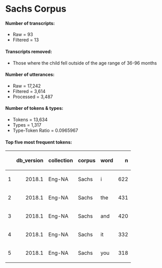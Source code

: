 
# Sachs Corpus

#### Number of transcripts:

  - Raw = 93
  - Filtered = 13

#### Transcripts removed:

  - Those where the child fell outside of the age range of 36-96 months

#### Number of utterances:

  - Raw = 17,242
  - Filtered = 3,614
  - Processed = 3,487

#### Number of tokens & types:

  - Tokens = 13,634
  - Types = 1,317
  - Type-Token Ratio = 0.0965967

#### Top five most frequent tokens:

<table>

<thead>

<tr>

<th style="text-align:left;">

</th>

<th style="text-align:right;">

db\_version

</th>

<th style="text-align:left;">

collection

</th>

<th style="text-align:left;">

corpus

</th>

<th style="text-align:left;">

word

</th>

<th style="text-align:right;">

n

</th>

</tr>

</thead>

<tbody>

<tr>

<td style="text-align:left;">

1

</td>

<td style="text-align:right;">

2018.1

</td>

<td style="text-align:left;">

Eng-NA

</td>

<td style="text-align:left;">

Sachs

</td>

<td style="text-align:left;">

i

</td>

<td style="text-align:right;">

622

</td>

</tr>

<tr>

<td style="text-align:left;">

2

</td>

<td style="text-align:right;">

2018.1

</td>

<td style="text-align:left;">

Eng-NA

</td>

<td style="text-align:left;">

Sachs

</td>

<td style="text-align:left;">

the

</td>

<td style="text-align:right;">

431

</td>

</tr>

<tr>

<td style="text-align:left;">

3

</td>

<td style="text-align:right;">

2018.1

</td>

<td style="text-align:left;">

Eng-NA

</td>

<td style="text-align:left;">

Sachs

</td>

<td style="text-align:left;">

and

</td>

<td style="text-align:right;">

420

</td>

</tr>

<tr>

<td style="text-align:left;">

4

</td>

<td style="text-align:right;">

2018.1

</td>

<td style="text-align:left;">

Eng-NA

</td>

<td style="text-align:left;">

Sachs

</td>

<td style="text-align:left;">

it

</td>

<td style="text-align:right;">

332

</td>

</tr>

<tr>

<td style="text-align:left;">

5

</td>

<td style="text-align:right;">

2018.1

</td>

<td style="text-align:left;">

Eng-NA

</td>

<td style="text-align:left;">

Sachs

</td>

<td style="text-align:left;">

you

</td>

<td style="text-align:right;">

318

</td>

</tr>

</tbody>

</table>
